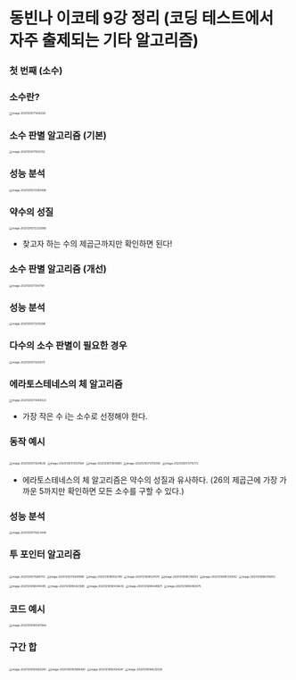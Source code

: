 # 동빈나 이코테 9강 정리 (코딩 테스트에서 자주 출제되는 기타 알고리즘)





### 첫 번째 (소수)





### 소수란?

<img src="C:\Users\user\AppData\Roaming\Typora\typora-user-images\image-20201216171406226.png" alt="image-20201216171406226" style="zoom:33%;" />







### 소수 판별 알고리즘 (기본)

<img src="C:\Users\user\AppData\Roaming\Typora\typora-user-images\image-20201216171502132.png" alt="image-20201216171502132" style="zoom:33%;" />





### 성능 분석

<img src="C:\Users\user\AppData\Roaming\Typora\typora-user-images\image-20201216172050498.png" alt="image-20201216172050498" style="zoom:33%;" />





### 약수의 성질

<img src="C:\Users\user\AppData\Roaming\Typora\typora-user-images\image-20201216172232989.png" alt="image-20201216172232989" style="zoom:33%;" />

* 찾고자 하는 수의 제곱근까지만 확인하면 된다!



### 소수 판별 알고리즘 (개선)

<img src="C:\Users\user\AppData\Roaming\Typora\typora-user-images\image-20201216173147181.png" alt="image-20201216173147181" style="zoom:33%;" />





### 성능 분석



<img src="C:\Users\user\AppData\Roaming\Typora\typora-user-images\image-20201216173219396.png" alt="image-20201216173219396" style="zoom:33%;" />







### 다수의 소수 판별이 필요한 경우



<img src="C:\Users\user\AppData\Roaming\Typora\typora-user-images\image-20201216173243511.png" alt="image-20201216173243511" style="zoom:33%;" />



### 에라토스테네스의 체 알고리즘

<img src="C:\Users\user\AppData\Roaming\Typora\typora-user-images\image-20201216173409323.png" alt="image-20201216173409323" style="zoom:33%;" />

* 가장 작은 수 i는 소수로 선정해야 한다.







### 동작 예시

<img src="C:\Users\user\AppData\Roaming\Typora\typora-user-images\image-20201216173541639.png" alt="image-20201216173541639" style="zoom:33%;" />



<img src="C:\Users\user\AppData\Roaming\Typora\typora-user-images\image-20201216173557564.png" alt="image-20201216173557564" style="zoom:33%;" />



<img src="C:\Users\user\AppData\Roaming\Typora\typora-user-images\image-20201216173619881.png" alt="image-20201216173619881" style="zoom:33%;" />



<img src="C:\Users\user\AppData\Roaming\Typora\typora-user-images\image-20201216173705090.png" alt="image-20201216173705090" style="zoom:33%;" />



<img src="C:\Users\user\AppData\Roaming\Typora\typora-user-images\image-20201216173715773.png" alt="image-20201216173715773" style="zoom:33%;" />

* 에라토스테네스의 체 알고리즘은 약수의 성질과 유사하다. (26의 제곱근에 가장 가까운 5까지만 확인하면 모든 소수를 구할 수 있다.)



### 성능 분석

<img src="C:\Users\user\AppData\Roaming\Typora\typora-user-images\image-20201216175623448.png" alt="image-20201216175623448" style="zoom:33%;" />







### 투 포인터 알고리즘



<img src="C:\Users\user\AppData\Roaming\Typora\typora-user-images\image-20201216175840113.png" alt="image-20201216175840113" style="zoom:33%;" />



<img src="C:\Users\user\AppData\Roaming\Typora\typora-user-images\image-20201216175940998.png" alt="image-20201216175940998" style="zoom:33%;" />

<img src="C:\Users\user\AppData\Roaming\Typora\typora-user-images\image-20201216180102785.png" alt="image-20201216180102785" style="zoom:33%;" />



<img src="C:\Users\user\AppData\Roaming\Typora\typora-user-images\image-20201216180241311.png" alt="image-20201216180241311" style="zoom:33%;" />

<img src="C:\Users\user\AppData\Roaming\Typora\typora-user-images\image-20201216180316053.png" alt="image-20201216180316053" style="zoom:33%;" />

<img src="C:\Users\user\AppData\Roaming\Typora\typora-user-images\image-20201216180330592.png" alt="image-20201216180330592" style="zoom:33%;" />





<img src="C:\Users\user\AppData\Roaming\Typora\typora-user-images\image-20201216180356012.png" alt="image-20201216180356012" style="zoom:33%;" />



<img src="C:\Users\user\AppData\Roaming\Typora\typora-user-images\image-20201216180414095.png" alt="image-20201216180414095" style="zoom:33%;" />

<img src="C:\Users\user\AppData\Roaming\Typora\typora-user-images\image-20201216180423585.png" alt="image-20201216180423585" style="zoom:33%;" />

<img src="C:\Users\user\AppData\Roaming\Typora\typora-user-images\image-20201216180434635.png" alt="image-20201216180434635" style="zoom:33%;" />

<img src="C:\Users\user\AppData\Roaming\Typora\typora-user-images\image-20201216180445871.png" alt="image-20201216180445871" style="zoom:33%;" />

<img src="C:\Users\user\AppData\Roaming\Typora\typora-user-images\image-20201216180455075.png" alt="image-20201216180455075" style="zoom:33%;" />



### 코드 예시

<img src="C:\Users\user\AppData\Roaming\Typora\typora-user-images\image-20201216180547944.png" alt="image-20201216180547944" style="zoom:33%;" />









### 구간 합

<img src="C:\Users\user\AppData\Roaming\Typora\typora-user-images\image-20201216183820285.png" alt="image-20201216183820285" style="zoom:33%;" />



<img src="C:\Users\user\AppData\Roaming\Typora\typora-user-images\image-20201216183906490.png" alt="image-20201216183906490" style="zoom:33%;" />



<img src="C:\Users\user\AppData\Roaming\Typora\typora-user-images\image-20201216184124341.png" alt="image-20201216184124341" style="zoom:33%;" />



<img src="C:\Users\user\AppData\Roaming\Typora\typora-user-images\image-20201216184532538.png" alt="image-20201216184532538" style="zoom:33%;" />






